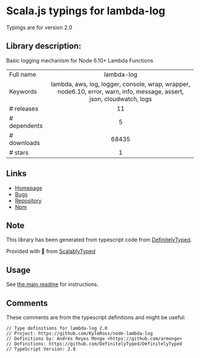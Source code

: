 
# Scala.js typings for lambda-log

Typings are for version 2.0

## Library description:
Basic logging mechanism for Node 6.10+ Lambda Functions

|                    |                 |
| ------------------ | :-------------: |
| Full name          | lambda-log |
| Keywords           | lambda, aws, log, logger, console, wrap, wrapper, node6.10, error, warn, info, message, assert, json, cloudwatch, logs |
| # releases         | 11 |
| # dependents       | 5 |
| # downloads        | 68435 |
| # stars            | 1 |

## Links
- [Homepage](https://github.com/KyleRoss/node-lambda-log#readme)
- [Bugs](https://github.com/KyleRoss/node-lambda-log/issues)
- [Repository](https://github.com/KyleRoss/node-lambda-log)
- [Npm](https://www.npmjs.com/package/lambda-log)
    


## Note
This library has been generated from typescript code from [DefinitelyTyped](https://definitelytyped.org).

Provided with :purple_heart: from [ScalablyTyped](https://github.com/oyvindberg/ScalablyTyped)

## Usage
See [the main readme](../../readme.md) for instructions.

## Comments

These comments are from the typescript definitions and might be useful:
```
// Type definitions for lambda-log 2.0
// Project: https://github.com/KyleRoss/node-lambda-log
// Definitions by: Andrés Reyes Monge <https://github.com/armonge>
// Definitions: https://github.com/DefinitelyTyped/DefinitelyTyped
// TypeScript Version: 2.8

```

